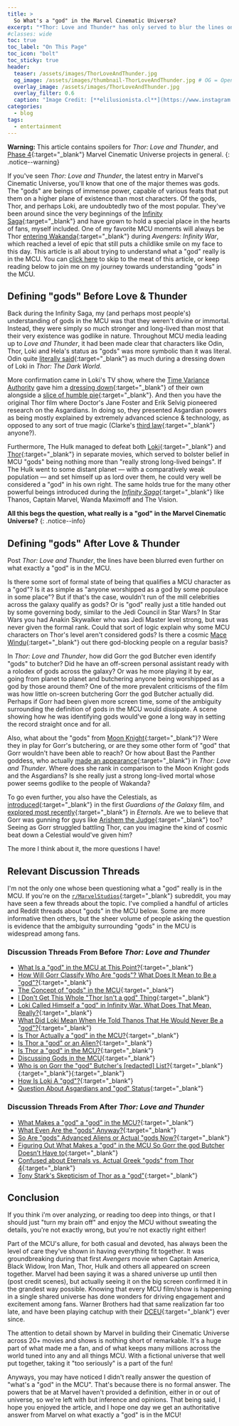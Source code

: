 ```yaml
---
title: > 
  So What's a "god" in the Marvel Cinematic Universe?
excerpt: "*Thor: Love and Thunder* has only served to blur the lines on who and what a god is in the MCU."
#classes: wide
toc: true
toc_label: "On This Page"
toc_icon: "bolt"
toc_sticky: true
header:
  teaser: /assets/images/ThorLoveAndThunder.jpg
  og_image: /assets/images/thumbnail-ThorLoveAndThunder.jpg # OG = Open Graph, shows up in social sharing situations.
  overlay_image: /assets/images/ThorLoveAndThunder.jpg
  overlay_filter: 0.6
  caption: "Image Credit: [**elilusionista.cl**](https://www.instagram.com/p/Cd7GWgGuWZu/)"
categories:
  - blog
tags:
  - entertainment
---
```


**Warning:** This article contains spoilers for *Thor: Love and Thunder*, and [Phase 4](https://marvelcinematicuniverse.fandom.com/wiki/Phase_Four){:target="_blank"} Marvel Cinematic Universe projects in general.
{: .notice--warning}

If you've seen *Thor: Love and Thunder*, the latest entry in Marvel's Cinematic Universe, you'll know that one of the major themes was gods. The "gods" are beings of immense power, capable of various feats that put them on a higher plane of existence than most characters. Of the gods, Thor, and perhaps Loki, are undoubtedly two of the most popular. They've been around since the very beginnings of the [Infinity Saga](https://marvelcinematicuniverse.fandom.com/wiki/Infinity_Saga){:target="_blank"} and have grown to hold a special place in the hearts of fans, myself included. One of my favorite MCU moments will always be Thor [entering Wakanda](https://www.youtube.com/watch?v=49xWJJvpjzI){:target="_blank"} during *Avengers: Infinity War*, which reached a level of epic that still puts a childlike smile on my face to this day. This article is all about trying to understand what a "god" really is in the MCU. You can [click here](#relevant-discussion-threads) to skip to the meat of this article, or keep reading below to join me on my journey towards understanding "gods" in the MCU.

## Defining "gods" Before Love & Thunder

Back during the Infinity Saga, my (and perhaps most people's) understanding of gods in the MCU was that they weren't divine or immortal. Instead, they were simply so much stronger and long-lived than most that their very existence was godlike in nature. Throughout MCU media leading up to *Love and Thunder*, it had been made clear that characters like Odin, Thor, Loki and Hela's status as "gods" was more symbolic than it was literal. Odin quite [literally said](https://youtu.be/HhXBlJFgGKU?t=20){:target="_blank"} as much during a dressing down of Loki in *Thor: The Dark World*.

More confirmation came in Loki's TV show, where the [Time Variance Authority](https://marvelcinematicuniverse.fandom.com/wiki/Time_Variance_Authority) gave him a [dressing down](https://youtu.be/jztc5bBqtgA?t=140){:target="_blank"} of their own alongside a [slice of humble pie](https://youtu.be/jztc5bBqtgA?t=180){:target="_blank"}. And then you have the original Thor film where Doctor's Jane Foster and Erik Selvig pioneered research on the Asgardians. In doing so, they presented Asgardian powers as being mostly explained by extremely advanced science & technology, as opposed to any sort of true magic (Clarke's [third law](https://en.wikipedia.org/wiki/Clarke%27s_three_laws){:target="_blank"} anyone?).

Furthermore, The Hulk managed to defeat both [Loki](https://www.youtube.com/watch?v=31ZjnrHR8EA){:target="_blank"} and [Thor](https://www.youtube.com/watch?v=2vJxeX41QWw){:target="_blank"} in separate movies, which served to bolster belief in MCU "gods" being nothing more than "really strong long-lived beings". If The Hulk went to some distant planet — with a comparatively weak population — and set himself up as lord over them, he could very well be considered a "god" in his own right. The same holds true for the many other powerful beings introduced during the [*Infinity Saga*](https://marvelcinematicuniverse.fandom.com/wiki/Infinity_Saga){:target="_blank"} like Thanos, Captain Marvel, Wanda Maximoff and The Vision.

**All this begs the question, what really is a "god" in the Marvel Cinematic Universe?**
{: .notice--info}

## Defining "gods" After Love & Thunder

Post *Thor: Love and Thunder*, the lines have been blurred even further on what exactly a "god" is in the MCU.

Is there some sort of formal state of being that qualifies a MCU character as a "god"? Is it as simple as "anyone worshipped as a god by some populace in some place"? But if that's the case, wouldn't run of the mill celebrities across the galaxy qualify as gods? Or is "god" really just a title handed out by some governing body, similar to the Jedi Council in Star Wars? In Star Wars you had Anakin Skywalker who was Jedi Master level strong, but was never given the formal rank. Could that sort of logic explain why some MCU characters on Thor's level aren't considered gods? Is there a cosmic [Mace Windu](https://knowyourmeme.com/memes/we-do-not-grant-you-the-rank-of-master){:target="_blank"} out there god-blocking people on a regular basis?

In *Thor: Love and Thunder*, how did Gorr the god Butcher even identify "gods" to butcher? Did he have an off-screen personal assistant ready with a rolodex of gods across the galaxy? Or was he more playing it by ear, going from planet to planet and butchering anyone being worshipped as a god by those around them? One of the more prevalent criticisms of the film was how little on-screen butchering Gorr the god Butcher actually did. Perhaps if Gorr had been given more screen time, some of the ambiguity surrounding the definition of gods in the MCU would dissipate. A scene showing how he was identifying gods would've gone a long way in setting the record straight once and for all.

Also, what about the "gods" from [Moon Knight](https://screenrant.com/moon-knight-egyptian-gods/){:target="_blank"}? Were they in play for Gorr's butchering, or are they some other form of "god" that Gorr wouldn't have been able to reach? Or how about Bast the Panther goddess, who actually [made an appearance](https://marvelcinematicuniverse.fandom.com/wiki/Bast){:target="_blank"} in *Thor: Love and Thunder*. Where does she rank in comparison to the Moon Knight gods and the Asgardians? Is she really just a strong long-lived mortal whose power seems godlike to the people of Wakanda?

To go even further, you also have the Celestials, as [introduced](https://www.youtube.com/watch?v=GaigscTbuTs){:target="_blank"} in the first *Guardians of the Galaxy* film, and [explored most recently](https://www.youtube.com/watch?v=bV5YuZnRXjA){:target="_blank"} in *Eternals*. Are we to believe that Gorr was gunning for guys like [Arishem the Judge](https://marvelcinematicuniverse.fandom.com/wiki/Arishem_the_Judge){:target="_blank"} too? Seeing as Gorr struggled battling Thor, can you imagine the kind of cosmic beat down a Celestial would've given him?

The more I think about it, the more questions I have!

## Relevant Discussion Threads

I'm not the only one whose been questioning what a "god" really is in the MCU. If you're on the [`r/MarvelStudios`](https://www.reddit.com/r/marvelstudios/){:target="_blank"} subreddit, you may have seen a few threads about the topic. I've complied a handful of articles and Reddit threads about "gods" in the MCU below. Some are more informative then others, but the sheer volume of people asking the question is evidence that the ambiguity surrounding "gods" in the MCU is widespread among fans.

### Discussion Threads From Before *Thor: Love and Thunder*

* [What Is a "god" in the MCU at This Point?](https://www.reddit.com/r/marvelstudios/comments/w19kew/discussion_what_is_a_god_in_the_mcu_at_this_point/){:target="_blank"}
* [How Will Gorr Classify Who Are "gods"? What Does It Mean to Be a "god"?](https://www.reddit.com/r/marvelstudios/comments/vhkcz5/how_will_gorr_classify_who_are_gods_what_does_it/){:target="_blank"}
* [The Concept of "gods" in the MCU](https://www.reddit.com/r/marvelstudios/comments/tw92im/the_concept_of_gods_in_the_mcu/){:target="_blank"}
* [I Don't Get This Whole "Thor Isn't a god" Thing](https://www.reddit.com/r/marvelstudios/comments/5b5yha/i_dont_get_this_whole_thor_isnt_a_god_thing/){:target="_blank"}
* [Loki Called Himself a "god" in Infinity War. What Does That Mean, Really?](https://www.reddit.com/r/marvelstudios/comments/soog2f/loki_called_himself_a_god_in_infinity_war_what/){:target="_blank"}
* [What Did Loki Mean When He Told Thanos That He Would Never Be a "god"?](https://www.reddit.com/r/marvelstudios/comments/avnu46/{:target="_blank"}what_did_loki_mean_when_he_told_thanos_that_he/){:target="_blank"}
* [Is Thor Actually a "god" in the MCU?](https://www.reddit.com/r/marvelstudios/comments/b72ya7/is_thor_actually_a_goddemigod_in_the_mcu/){:target="_blank"}
* [Is Thor a "god" or an Alien?](https://www.reddit.com/r/marvelstudios/comments/67gafi/is_thor_a_god_or_an_alien/){:target="_blank"}
* [Is Thor a "god" in the MCU?](https://www.reddit.com/r/marvelstudios/comments/kvk9vo/is_thor_a_god_in_the_mcu/){:target="_blank"}
* [Discussing Gods in the MCU](https://www.reddit.com/r/marvelstudios/comments/u35jry/discussing_gods_in_the_mcu/){:target="_blank"}
* [Who is on Gorr the "god" Butcher's [redacted] List?](https://www.reddit.com/r/marvelstudios/comments/sa3clj/who_is_on_gorr_the_god_butchers_shit_list/){:target="_blank"}{:target="_blank"}{:target="_blank"}
* [How Is Loki A "god"?](https://www.reddit.com/r/marvelstudios/comments/98oqyh/how_is_loki_a_god/){:target="_blank"}
* [Question About Asgardians and "god" Status](https://www.reddit.com/r/marvelstudios/comments/5356a2/question_about_asgardians_and_god_status/){:target="_blank"}

### Discussion Threads From After *Thor: Love and Thunder*

* [What Makes a "god" a "god" in the MCU?](https://www.reddit.com/r/marvelstudios/comments/hjsi3r/what_makes_a_god_a_god_in_the_mcu/){:target="_blank"}
* [What Even Are the "gods" Anyway?](https://www.reddit.com/r/marvelstudios/comments/w18fuh/what_even_are_the_gods_anyway/){:target="_blank"}
* [So Are "gods" Advanced Aliens or Actual "gods Now?](https://www.reddit.com/r/marvelstudios/comments/w4dadt/so_are_gods_advanced_aliens_or_actual_gods_now/){:target="_blank"}
* [Figuring Out What Makes a "god" in the MCU So Gorr the god Butcher Doesn’t Have to](https://www.polygon.com/23200050/mcu-thor-gods-asgard-eternals-moon-knight-explainer){:target="_blank"}
* [Confused about Eternals vs. Actual Greek "gods" from Thor 4](https://www.reddit.com/r/marvelstudios/comments/w6k9ar/confused_about_eternals_vs_actual_greek_gods_from/){:target="_blank"}
* [Tony Stark's Skepticism of Thor as a "god"](https://www.reddit.com/r/marvelstudios/comments/w272tr/comment/igqoza4){:target="_blank"}

## Conclusion

If you think i'm over analyzing, or reading too deep into things, or that I should just "turn my brain off" and enjoy the MCU without sweating the details, you're not exactly wrong, but you're not exactly right either!

Part of the MCU's allure, for both casual and devoted, has always been the level of care they've shown in having everything fit together. It was groundbreaking during that first *Avengers* movie when Captain America, Black Widow, Iron Man, Thor, Hulk and others all appeared on screen together. Marvel had been saying it was a shared universe up until then (post credit scenes), but actually seeing it on the big screen confirmed it in the grandest way possible. Knowing that every MCU film/show is happening in a single shared universe has done wonders for driving engagement and excitement among fans. Warner Brothers had that same realization far too late, and have been playing catchup with their [DCEU](https://en.wikipedia.org/wiki/DC_Extended_Universe){:target="_blank"} ever since.

The attention to detail shown by Marvel in building their Cinematic Universe across 20+ movies and shows is nothing short of remarkable. It's a huge part of what made me a fan, and of what keeps many millions across the world tuned into any and all things MCU. With a fictional universe that well put together, taking it "too seriously" is a part of the fun!

Anyways, you may have noticed I didn't really answer the question of "what's a "god" in the MCU". That's because there is no formal answer. The powers that be at Marvel haven't provided a definition, either in or out of universe, so we're left with but inference and opinions. That being said, I hope you enjoyed the article, and I hope one day we get an authoritative answer from Marvel on what exactly a "god" is in the MCU!
